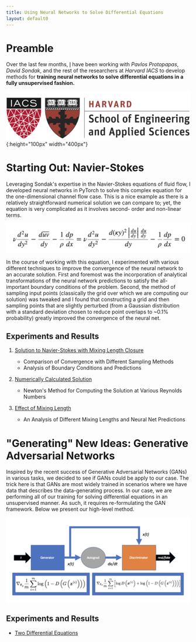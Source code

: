 ```yaml
---
title: Using Neural Networks to Solve Differential Equations
layout: default0
---
```


# Preamble

Over the last few months, [I](https://dylanrandle.github.io/) have been working with *Pavlos Protopapas*,
*David Sondak*, and the rest of the researchers at *Harvard IACS* to develop methods for
**training neural networks to solve differential equations in a fully unsupervised fashion.**

![harvard](pics/SEAS_IACS.png){:height="100px" width="400px"}

# Starting Out: Navier-Stokes

Leveraging Sondak's expertise in the Navier-Stokes equations of fluid flow, I developed
neural networks in PyTorch to solve this complex equation for the one-dimensional channel
flow case. This is a nice example as there is a relatively straightforward numerical
solution we can compare to; yet, the equation is very complicated as it involves second-
order and non-linear terms.

![mixing_length_equation](pics/mixing_length_equation.png)

In the course of working with this equation, I experimented with various different techniques
to improve the convergence of the neural network to an accurate solution. First and foremost
was the incorporation of analytical transformations of the neural network predictions to satisfy
the all-important boundary conditions of the problem. Second, the method of sampling input points
(classically the grid over which we are computing our solution) was tweaked and I found that
constructing a grid and then sampling points that are slightly perturbed (from a Gaussian distribution
with a standard deviation chosen to reduce point overlaps to ~0.1% probability) greatly improved
the convergence of the neural net.

## Experiments and Results

1. [Solution to Navier-Stokes with Mixing Length Closure](https://dylanrandle.github.io/ac299_website/Channel_Flow.html)
    - Comparison of Convergence with Different Sampling Methods
    - Analysis of Boundary Conditions and Predictions

2. [Numerically Calculated Solution](https://dylanrandle.github.io/ac299_website/Numerical_Result.html)
    - Newton's Method for Computing the Solution at Various Reynolds Numbers

3. [Effect of Mixing Length](https://dylanrandle.github.io/ac299_website/CV_Kappa.html)
    - An Analysis of Different Mixing Lengths and Neural Net Predictions

# "Generating" New Ideas: Generative Adversarial Networks

Inspired by the recent success of Generative Adversarial Networks (GANs) in various tasks,
we decided to see if GANs could be apply to our case. The trick here is that GANs are
most widely trained in scenarios where we have data that describes the data-generating process.
In our case, we are performing all of our training for solving differential equations in an
unsupervised manner. As such, it requires re-formulating the GAN framework. Below we present
our high-level method.

![gan_diffeq_diagram](pics/gan_diffeq_diagram.png)

## Experiments and Results

- [Two Differential Equations](https://dylanrandle.github.io/ac299_website/GAN.html)
